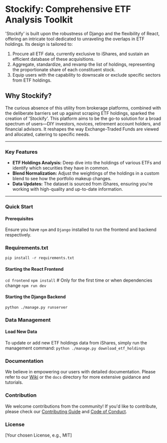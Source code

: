 # Stockify: Comprehensive ETF Analysis Toolkit

'Stockify' is built upon the robustness of Django and the flexibility of React, offering an intricate tool dedicated to unraveling the overlaps in ETF holdings. Its design is tailored to:

1. Procure all ETF data, currently exclusive to iShares, and sustain an efficient database of these acquisitions.
2. Aggregate, standardize, and revamp the list of holdings, representing the proportionate share of each constituent stock.
3. Equip users with the capability to downscale or exclude specific sectors from ETF holdings.

## Why Stockify?
The curious absence of this utility from brokerage platforms, combined with the deliberate barriers set up against scraping ETF holdings, sparked the creation of 'Stockify'. This platform aims to be the go-to solution for a broad spectrum of users—DIY investors, novices, retirement account holders, and financial advisors. It reshapes the way Exchange-Traded Funds are viewed and allocated, catering to specific needs.

--- 
### Key Features
- **ETF Holdings Analysis:** Deep dive into the holdings of various ETFs and identify which securities they have in common.
- **Blend Normalization:** Adjust the weightings of the holdings in a custom blend to see how the portfolio makeup changes.
- **Data Updates:** The dataset is sourced from iShares, ensuring you're working with high-quality and up-to-date information.
---
### Quick Start

#### Prerequisites
Ensure you have `npm` and `Django` installed to run the frontend and backend respectively.

### Requirements.txt
``` pip install -r requirements.txt ```


#### Starting the React Frontend
``` cd frontend ```
``` npm install ``` # Only for the first time or when dependencies change
``` npm run dev ```


#### Starting the Django Backend
``` python ./manage.py runserver ```

### Data Management
#### Load New Data
To update or add new ETF holdings data from iShares, simply run the management command:
``` python ./manage.py download_etf_holdings ```


### Documentation

We believe in empowering our users with detailed documentation. Please refer to our [Wiki](LINK-TO-YOUR-WIKI-IF-YOU-HAVE-ONE) or the `docs` directory for more extensive guidance and tutorials.

### Contribution

We welcome contributions from the community! If you'd like to contribute, please check our [Contributing Guide](LINK-TO-YOUR-CONTRIBUTING-GUIDE-IF-YOU-HAVE-ONE) and [Code of Conduct](LINK-TO-YOUR-CODE-OF-CONDUCT-IF-YOU-HAVE-ONE).

### License
[Your chosen License, e.g., MIT]
